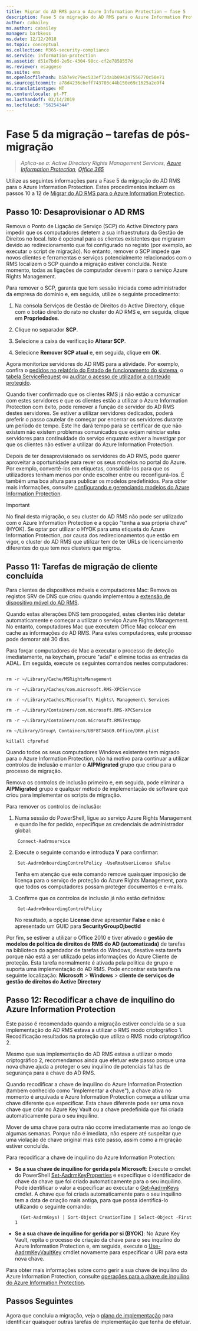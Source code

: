 ```yaml
---
title: Migrar do AD RMS para o Azure Information Protection – fase 5
description: Fase 5 da migração do AD RMS para o Azure Information Protection, que abrange os passos 10 a 12 de Migrar do AD RMS para o Azure Information Protection.
author: cabailey
ms.author: cabailey
manager: barbkess
ms.date: 12/12/2018
ms.topic: conceptual
ms.collection: M365-security-compliance
ms.service: information-protection
ms.assetid: d51e7bdd-2e5c-4304-98cc-cf2e7858557d
ms.reviewer: esaggese
ms.suite: ems
ms.openlocfilehash: b5b7e9c79ec533ef72da1b094347556770c50e71
ms.sourcegitcommit: a78d4236cbeff743703c44b150e69c1625a2e9f4
ms.translationtype: MT
ms.contentlocale: pt-PT
ms.lasthandoff: 02/14/2019
ms.locfileid: "56254344"
---
```

# <a name="migration-phase-5---post-migration-tasks"></a>Fase 5 da migração – tarefas de pós-migração

>*Aplica-se a: Active Directory Rights Management Services, [Azure Information Protection](https://azure.microsoft.com/pricing/details/information-protection), [Office 365](https://download.microsoft.com/download/E/C/F/ECF42E71-4EC0-48FF-AA00-577AC14D5B5C/Azure_Information_Protection_licensing_datasheet_EN-US.pdf)*


Utilize as seguintes informações para a Fase 5 da migração do AD RMS para o Azure Information Protection. Estes procedimentos incluem os passos 10 a 12 de [Migrar do AD RMS para o Azure Information Protection](migrate-from-ad-rms-to-azure-rms.md).

## <a name="step-10-deprovision-ad-rms"></a>Passo 10: Desaprovisionar o AD RMS

Remova o Ponto de Ligação de Serviço (SCP) do Active Directory para impedir que os computadores detetem a sua infraestrutura da Gestão de Direitos no local. Isto é opcional para os clientes existentes que migraram devido ao redirecionamento que foi configurado no registo (por exemplo, ao executar o script de migração). No entanto, remover o SCP impede que novos clientes e ferramentas e serviços potencialmente relacionados com o RMS localizem o SCP quando a migração estiver concluída. Neste momento, todas as ligações de computador devem ir para o serviço Azure Rights Management. 

Para remover o SCP, garanta que tem sessão iniciada como administrador da empresa do domínio e, em seguida, utilize o seguinte procedimento:

1. Na consola Serviços de Gestão de Direitos do Active Directory, clique com o botão direito do rato no cluster do AD RMS e, em seguida, clique em **Propriedades**.

2. Clique no separador **SCP**.

3. Selecione a caixa de verificação **Alterar SCP**.

4. Selecione **Remover SCP atual** e, em seguida, clique em **OK**.

Agora monitorize servidores do AD RMS para a atividade. Por exemplo, confira o [pedidos no relatório do Estado de funcionamento do sistema](https://technet.microsoft.com/library/ee221012%28v=ws.10%29.aspx), o [tabela ServiceRequest](https://technet.microsoft.com/library/dd772686%28v=ws.10%29.aspx) ou [auditar o acesso de utilizador a conteúdo protegido](https://social.technet.microsoft.com/wiki/contents/articles/3440.ad-rms-frequently-asked-questions-faq.aspx). 

Quando tiver confirmado que os clientes RMS já não estão a comunicar com estes servidores e que os clientes estão a utilizar o Azure Information Protection com êxito, pode remover a função de servidor do AD RMS destes servidores. Se estiver a utilizar servidores dedicados, poderá preferir o passo cautelar de começar por encerrar os servidores durante um período de tempo. Este lhe dará tempo para se certificar de que não existem não existem problemas comunicados que exijam reiniciar estes servidores para continuidade do serviço enquanto estiver a investigar por que os clientes não estiver a utilizar do Azure Information Protection.

Depois de ter desaprovisionado os servidores do AD RMS, pode querer aproveitar a oportunidade para rever os seus modelos no portal do Azure. Por exemplo, convertê-los em etiquetas, consolidá-los para que os utilizadores tenham menos por onde escolher entre ou reconfigurá-los. É também uma boa altura para publicar os modelos predefinidos. Para obter mais informações, consulte [configurando e gerenciando modelos do Azure Information Protection](./configure-policy-templates.md).

>[!IMPORTANT]
> No final desta migração, o seu cluster do AD RMS não pode ser utilizado com o Azure Information Protection e a opção "tenha a sua própria chave" (HYOK). Se optar por utilizar o HYOK para uma etiqueta do Azure Information Protection, por causa dos redirecionamentos que estão em vigor, o cluster do AD RMS que utilizar tem de ter URLs de licenciamento diferentes do que tem nos clusters que migrou.

## <a name="step-11-complete-client-migration-tasks"></a>Passo 11: Tarefas de migração de cliente concluída

Para clientes de dispositivos móveis e computadores Mac: Remova os registos SRV de DNS que criou quando implementou a [extensão de dispositivo móvel do AD RMS](https://technet.microsoft.com/library/dn673574.aspx).

Quando estas alterações DNS tem propogated, estes clientes irão detetar automaticamente e começar a utilizar o serviço Azure Rights Management. No entanto, computadores Mac que executem Office Mac colocar em cache as informações do AD RMS. Para estes computadores, este processo pode demorar até 30 dias. 

Para forçar computadores de Mac a executar o processo de deteção imediatamente, na keychain, procure "adal" e elimine todas as entradas da ADAL. Em seguida, execute os seguintes comandos nestes computadores:

````

rm -r ~/Library/Cache/MSRightsManagement

rm -r ~/Library/Caches/com.microsoft.RMS-XPCService

rm -r ~/Library/Caches/Microsoft\ Rights\ Management\ Services

rm -r ~/Library/Containers/com.microsoft.RMS-XPCService

rm -r ~/Library/Containers/com.microsoft.RMSTestApp

rm ~/Library/Group\ Containers/UBF8T346G9.Office/DRM.plist

killall cfprefsd

````

Quando todos os seus computadores Windows existentes tem migrado para o Azure Information Protection, não há motivo para continuar a utilizar controlos de inclusão e manter o **AIPMigrated** grupo que criou para o processo de migração. 

Remova os controlos de inclusão primeiro e, em seguida, pode eliminar a **AIPMigrated** grupo e qualquer método de implementação de software que criou para implementar os scripts de migração.

Para remover os controlos de inclusão:

1. Numa sessão do PowerShell, ligue ao serviço Azure Rights Management e quando lhe for pedido, especifique as credenciais de administrador global:

        Connect-Aadrmservice

2. Execute o seguinte comando e introduza **Y** para confirmar:

        Set-AadrmOnboardingControlPolicy -UseRmsUserLicense $False
    
    Tenha em atenção que este comando remove quaisquer imposição de licença para o serviço de proteção do Azure Rights Management, para que todos os computadores possam proteger documentos e e-mails.

3. Confirme que os controlos de inclusão já não estão definidos:

        Get-AadrmOnboardingControlPolicy

    No resultado, a opção **License** deve apresentar **False** e não é apresentado um GUID para **SecurityGroupOjbectId**

Por fim, se estiver a utilizar o Office 2010 e tiver ativado o **gestão de modelos de política de direitos de RMS do AD (automatizada)** de tarefas na biblioteca do agendador de tarefas do Windows, desative esta tarefa porque não está a ser utilizado pelas informações do Azure Cliente de proteção. Esta tarefa normalmente é ativada pela política de grupo e suporta uma implementação do AD RMS. Pode encontrar esta tarefa na seguinte localização: **Microsoft** > **Windows** > **cliente de serviços de gestão de direitos do Active Directory**

## <a name="step-12-rekey-your-azure-information-protection-tenant-key"></a>Passo 12: Recodificar a chave de inquilino do Azure Information Protection

Este passo é recomendado quando a migração estiver concluída se a sua implementação do AD RMS estava a utilizar o RMS modo criptográfico 1. Recodificação resultados na proteção que utiliza o RMS modo criptográfico 2. 

Mesmo que sua implementação do AD RMS estava a utilizar o modo criptográfico 2, recomendamos ainda que efetuar este passo porque uma nova chave ajuda a proteger o seu inquilino de potenciais falhas de segurança para a chave do AD RMS.

Quando recodificar a chave de inquilino do Azure Information Protection (também conhecido como "implementar a chave"), a chave ativa no momento é arquivada e Azure Information Protection começa a utilizar uma chave diferente que especificar. Esta chave diferente pode ser uma nova chave que criar no Azure Key Vault ou a chave predefinida que foi criada automaticamente para o seu inquilino.

Mover de uma chave para outra não ocorre imediatamente mas ao longo de algumas semanas. Porque não é imediata, não espere até suspeitar que uma violação de chave original mas este passo, assim como a migração estiver concluída.

Para recodificar a chave de inquilino do Azure Information Protection:

- **Se a sua chave de inquilino for gerida pela Microsoft**: Execute o cmdlet do PowerShell [Set-AadrmKeyProperties](/powershell/module/aadrm/set-aadrmkeyproperties) e especifique o identificador de chave da chave que foi criado automaticamente para o seu inquilino. Pode identificar o valor a especificar ao executar o [Get-AadrmKeys](/powershell/module/aadrm/get-aadrmkeys) cmdlet. A chave que foi criada automaticamente para o seu inquilino tem a data de criação mais antiga, para que possa identificá-lo utilizando o seguinte comando:
    
        (Get-AadrmKeys) | Sort-Object CreationTime | Select-Object -First 1

- **Se a sua chave de inquilino for gerida por si (BYOK)**: No Azure Key Vault, repita o processo de criação da chave para o seu inquilino do Azure Information Protection e, em seguida, execute o [Use-AadrmKeyVaultKey](/powershell/aadrm/vlatest/use-aadrmkeyvaultkey) cmdlet novamente para especificar o URI para esta nova chave. 

Para obter mais informações sobre como gerir a sua chave de inquilino do Azure Information Protection, consulte [operações para a chave de inquilino do Azure Information Protection](./operations-tenant-key.md).


## <a name="next-steps"></a>Passos Seguintes

Agora que concluiu a migração, veja o [plano de implementação](deployment-roadmap.md) para identificar quaisquer outras tarefas de implementação que tenha de efetuar.

